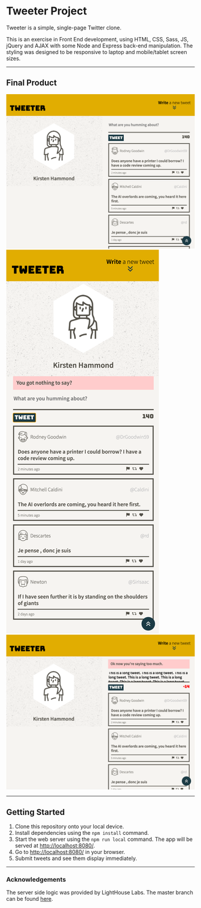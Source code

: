 # Tweeter Project

Tweeter is a simple, single-page Twitter clone.

This is an exercise in Front End development, using HTML, CSS, Sass, JS, jQuery and AJAX with some Node and Express back-end manipulation.
The styling was designed to be responsive to laptop and mobile/tablet screen sizes.

---
## Final Product

![Main page at 1024px and above](./public/images/laptopNormal.png)
![Up to 1024px with an error](./public/images/mobiletabletError.png)
![Main page 1024px and above with an error](./public/images/laptopError.png)

---

## Getting Started

1. Clone this repository onto your local device.
2. Install dependencies using the `npm install` command.
3. Start the web server using the `npm run local` command. The app will be served at <http://localhost:8080/>.
4. Go to <http://localhost:8080/> in your browser.
5. Submit tweets and see them display immediately. 

---

### Acknowledgements


The server side logic was provided by LightHouse Labs. The master branch can be found [here](https://github.com/lighthouse-labs/tweeter).